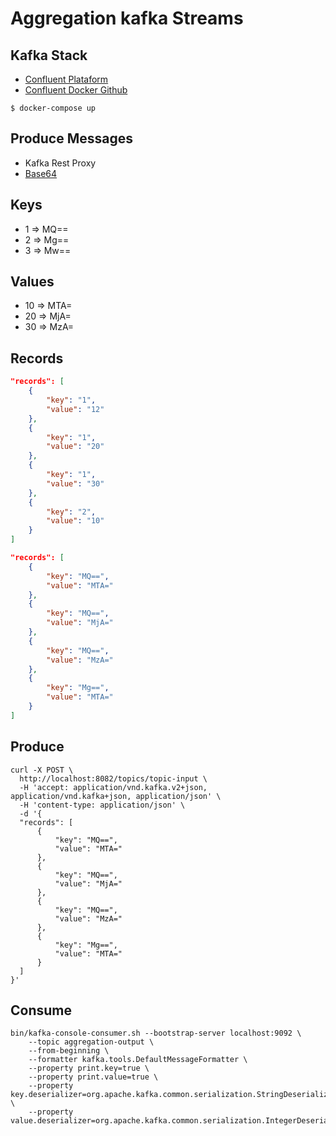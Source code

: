 # Aggregation kafka Streams

## Kafka Stack

+ [Confluent Plataform](https://docs.confluent.io/current/quickstart/ce-docker-quickstart.html#ce-docker-quickstart)
+ [Confluent Docker Github](https://github.com/confluentinc/cp-all-in-on)

```shell script
$ docker-compose up 
```
## Produce Messages

+ Kafka Rest Proxy
+ [Base64](https://www.base64encode.org/)

## Keys

+ 1 => MQ==
+ 2 => Mg==
+ 3 => Mw==

## Values

+ 10 => MTA=
+ 20 => MjA=
+ 30 => MzA=

## Records
```json
"records": [
    {
        "key": "1",
        "value": "12"
    },
    {
        "key": "1",
        "value": "20"
    },
    {
        "key": "1",
        "value": "30"
    },
    {
        "key": "2",
        "value": "10"
    }
]
```
```json
"records": [
    {
        "key": "MQ==",
        "value": "MTA="
    },
    {
        "key": "MQ==",
        "value": "MjA="
    },
    {
        "key": "MQ==",
        "value": "MzA="
    },
    {
        "key": "Mg==",
        "value": "MTA="
    }
]
```

## Produce
```shell script
curl -X POST \
  http://localhost:8082/topics/topic-input \
  -H 'accept: application/vnd.kafka.v2+json, application/vnd.kafka+json, application/json' \
  -H 'content-type: application/json' \
  -d '{
  "records": [
      {
          "key": "MQ==",
          "value": "MTA="
      },
      {
          "key": "MQ==",
          "value": "MjA="
      },
      {
          "key": "MQ==",
          "value": "MzA="
      },
      {
          "key": "Mg==",
          "value": "MTA="
      }
  ]
}'
```

## Consume

```shell script
bin/kafka-console-consumer.sh --bootstrap-server localhost:9092 \        
    --topic aggregation-output \
    --from-beginning \
    --formatter kafka.tools.DefaultMessageFormatter \
    --property print.key=true \
    --property print.value=true \
    --property key.deserializer=org.apache.kafka.common.serialization.StringDeserializer \
    --property value.deserializer=org.apache.kafka.common.serialization.IntegerDeserializer
```
